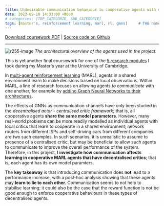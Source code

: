 ```yaml
---
title: Undesirable communication behaviour in cooperative agents with decentralised critics
date: 2023-09-19 14:33:00 +0000
# categories: [TOP_CATEGORIE, SUB_CATEGORIE]
tags: [master's, reinforcement learning, marl, rl, gnns]     # TAG names should always be lowercase
---
```


[Download coursework PDF]({{site.url}}/assets/R255_report.pdf) \| [Source code on Github](https://github.com/semiluna/self_interested_comms)

---

![r255-image]({{site.url}}/assets/R255.png)
_The architectural overview of the agents used in the project._

This is yet another final coursework for one of the [5 research modules](https://www.cl.cam.ac.uk/teaching/2223/L45) I took during my Master's year at the University of Cambridge. 

In [multi-agent reinforcement learning](https://en.wikipedia.org/wiki/Multi-agent_reinforcement_learning) (MARL), agents in a shared environment learn to make decisions based on local observations. Within MARL, a line of research focuses on allowing agents _to communicate_ with one another, for example by [adding Graph Neural Networks to their architectures](https://arxiv.org/abs/2008.02616). 

The effects of GNNs as communication channels have only been studied in the _decentralised actor - centralised critic framework_; that is, all cooperative agents **share the same model parameters**. However, many real-world problems can be more readily modelled as individual agents with local critics that learn to cooperate in a shared environment; network routers from different ISPs and self-driving cars from different companies are two such examples. In such scenarios, it is unrealistic to assume to presence of a centralised critic, but may be beneficial to allow such agents to communicate to improve the overall performance of the system. Therefore, in this project, **I investigate how communication affects learning in cooperative MARL agents that have decentralised critics**; that is, each agent has its own model paramters. 

The **key takeaway** is that introducing communication does **not** lead to a performance increase, with a post-hoc analysis showing that these agents may **learn to lie to each other**. Communication seems to not help to stabilise learning; it could also be the case that the reward function is not be good enough to enforce cooperative behaviours in these types of decentralised agents. 




